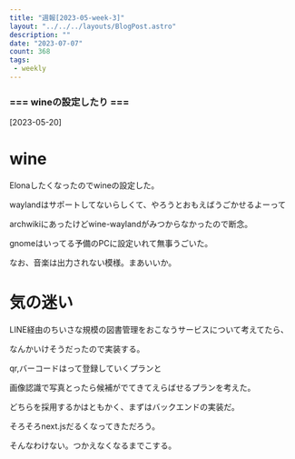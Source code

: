 ```yaml
---
title: "週報[2023-05-week-3]"
layout: "../../../layouts/BlogPost.astro"
description: ""
date: "2023-07-07"
count: 368
tags:
 - weekly
---
```





### === wineの設定したり ===

[2023-05-20]

# wine

Elonaしたくなったのでwineの設定した。

waylandはサポートしてないらしくて、やろうとおもえばうごかせるよーって

archwikiにあったけどwine-waylandがみつからなかったので断念。

gnomeはいってる予備のPCに設定いれて無事うごいた。

なお、音楽は出力されない模様。まあいいか。

# 気の迷い

LINE経由のちいさな規模の図書管理をおこなうサービスについて考えてたら、

なんかいけそうだったので実装する。

qr,バーコードはって登録していくプランと

画像認識で写真とったら候補がでてきてえらばせるプランを考えた。

どちらを採用するかはともかく、まずはバックエンドの実装だ。

そろそろnext.jsだるくなってきただろう。

そんなわけない。つかえなくなるまでこする。
